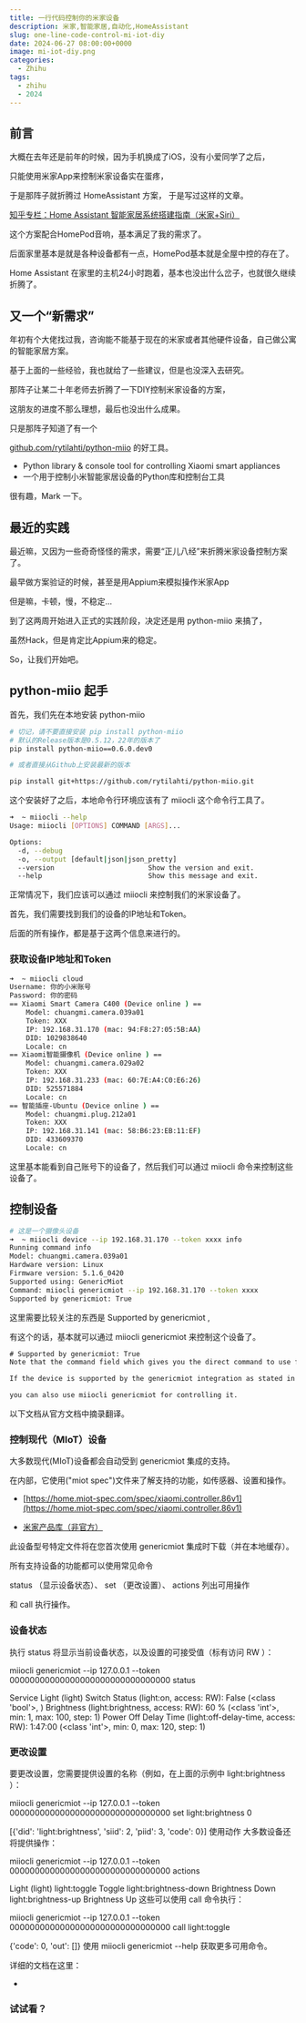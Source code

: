 ```yaml
---
title: 一行代码控制你的米家设备
description: 米家,智能家居,自动化,HomeAssistant
slug: one-line-code-control-mi-iot-diy
date: 2024-06-27 08:00:00+0000
image: mi-iot-diy.png
categories:
  - Zhihu
tags:
  - zhihu
  - 2024
---
```


## 前言

大概在去年还是前年的时候，因为手机换成了iOS，没有小爱同学了之后，

只能使用米家App来控制米家设备实在蛋疼，

于是那阵子就折腾过 HomeAssistant 方案， 于是写过这样的文章。

[知乎专栏：Home Assistant 智能家居系统搭建指南（米家+Siri）](https://zhuanlan.zhihu.com/p/444212384)

这个方案配合HomePod音响，基本满足了我的需求了。

后面家里基本是就是各种设备都有一点，HomePod基本就是全屋中控的存在了。

Home Assistant 在家里的主机24小时跑着，基本也没出什么岔子，也就很久继续折腾了。

## 又一个“新需求”

年初有个大佬找过我，咨询能不能基于现在的米家或者其他硬件设备，自己做公寓的智能家居方案。

基于上面的一些经验，我也就给了一些建议，但是也没深入去研究。

那阵子让某二十年老师去折腾了一下DIY控制米家设备的方案，

这朋友的进度不那么理想，最后也没出什么成果。

只是那阵子知道了有一个 

[github.com/rytilahti/python-miio](https://github.com/rytilahti/python-miio) 的好工具。

- Python library & console tool for controlling Xiaomi smart appliances
- 一个用于控制小米智能家居设备的Python库和控制台工具

很有趣，Mark 一下。

## 最近的实践

最近嘛，又因为一些奇奇怪怪的需求，需要“正儿八经”来折腾米家设备控制方案了。

最早做方案验证的时候，甚至是用Appium来模拟操作米家App

但是嘛，卡顿，慢，不稳定...

到了这两周开始进入正式的实践阶段，决定还是用 python-miio 来搞了，

虽然Hack，但是肯定比Appium来的稳定。

So，让我们开始吧。

## python-miio 起手

首先，我们先在本地安装 python-miio

```bash
# 切记，请不要直接安装 pip install python-miio 
# 默认的Release版本是0.5.12，22年的版本了
pip install python-miio==0.6.0.dev0

# 或者直接从Github上安装最新的版本

pip install git+https://github.com/rytilahti/python-miio.git

```

这个安装好了之后，本地命令行环境应该有了 miiocli 这个命令行工具了。

```bash
➜  ~ miiocli --help
Usage: miiocli [OPTIONS] COMMAND [ARGS]...

Options:
  -d, --debug
  -o, --output [default|json|json_pretty]
  --version                       Show the version and exit.
  --help                          Show this message and exit.
```

正常情况下，我们应该可以通过 miiocli 来控制我们的米家设备了。

首先，我们需要找到我们的设备的IP地址和Token。

后面的所有操作，都是基于这两个信息来进行的。

### 获取设备IP地址和Token

```sh
➜  ~ miiocli cloud
Username: 你的小米账号
Password: 你的密码
== Xiaomi Smart Camera C400 (Device online ) ==
	Model: chuangmi.camera.039a01
	Token: XXX
	IP: 192.168.31.170 (mac: 94:F8:27:05:5B:AA)
	DID: 1029838640
	Locale: cn
== Xiaomi智能摄像机 (Device online ) ==
	Model: chuangmi.camera.029a02
	Token: XXX
	IP: 192.168.31.233 (mac: 60:7E:A4:C0:E6:26)
	DID: 525571884
	Locale: cn
== 智能插座-Ubuntu (Device online ) ==
	Model: chuangmi.plug.212a01
	Token: XXX
	IP: 192.168.31.141 (mac: 58:B6:23:EB:11:EF)
	DID: 433609370
	Locale: cn
```

这里基本能看到自己账号下的设备了，然后我们可以通过 miiocli 命令来控制这些设备了。

## 控制设备

```sh
# 这是一个摄像头设备
➜  ~ miiocli device --ip 192.168.31.170 --token xxxx info
Running command info
Model: chuangmi.camera.039a01
Hardware version: Linux
Firmware version: 5.1.6_0420
Supported using: GenericMiot
Command: miiocli genericmiot --ip 192.168.31.170 --token xxxx
Supported by genericmiot: True

```

这里需要比较关注的东西是 Supported by genericmiot ,

有这个的话，基本就可以通过 miiocli genericmiot 来控制这个设备了。


```txt
# Supported by genericmiot: True
Note that the command field which gives you the direct command to use for controlling the device. 

If the device is supported by the genericmiot integration as stated in the output, 

you can also use miiocli genericmiot for controlling it.

```

以下文档从官方文档中摘录翻译。

### 控制现代（MIoT）设备

大多数现代(MIoT)设备都会自动受到 genericmiot 集成的支持。

在内部，它使用("miot spec")文件来了解支持的功能，如传感器、设置和操作。


- [https://home.miot-spec.com/spec/xiaomi.controller.86v1](https://home.miot-spec.com/spec/xiaomi.controller.86v1)

- [米家产品库（非官方）](https://home.miot-spec.com/)

此设备型号特定文件将在您首次使用 genericmiot 集成时下载（并在本地缓存）。

所有支持设备的功能都可以使用常见命令 

status （显示设备状态）、 set （更改设置）、 actions 列出可用操作

和 call 执行操作。

### 设备状态

执行 status 将显示当前设备状态，以及设置的可接受值（标有访问 RW ）：

miiocli genericmiot --ip 127.0.0.1 --token 00000000000000000000000000000000 status

Service Light (light)
        Switch Status (light:on, access: RW): False (<class 'bool'>, )
        Brightness (light:brightness, access: RW): 60 % (<class 'int'>, min: 1, max: 100, step: 1)
        Power Off Delay Time (light:off-delay-time, access: RW): 1:47:00 (<class 'int'>, min: 0, max: 120, step: 1)

### 更改设置

要更改设置，您需要提供设置的名称（例如，在上面的示例中 light:brightness ）：

 miiocli genericmiot --ip 127.0.0.1 --token 00000000000000000000000000000000 set light:brightness 0

 [{'did': 'light:brightness', 'siid': 2, 'piid': 3, 'code': 0}]
 使用动作
大多数设备还将提供操作：

miiocli genericmiot --ip 127.0.0.1 --token 00000000000000000000000000000000 actions

Light (light)
        light:toggle            Toggle
        light:brightness-down   Brightness Down
        light:brightness-up     Brightness Up
这些可以使用 call 命令执行：

miiocli genericmiot --ip 127.0.0.1 --token 00000000000000000000000000000000 call light:toggle

{'code': 0, 'out': []}
使用 miiocli genericmiot --help 获取更多可用命令。

详细的文档在这里：

- [](https://github.com/rytilahti/python-miio?tab=readme-ov-file#controlling-modern-miot-devices)


### 试试看？

